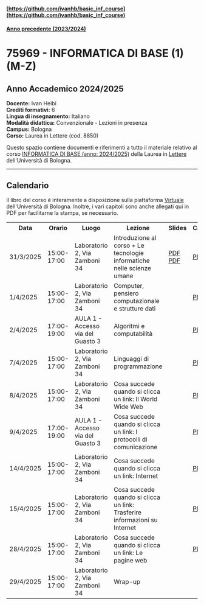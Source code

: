 #### [https://github.com/ivanhb/basic_inf_course](https://github.com/ivanhb/basic_inf_course)

#### [Anno precedente (2023/2024)](2023_2024)

# 75969 - INFORMATICA DI BASE (1) (M-Z)
## Anno Accademico 2024/2025

**Docente:** Ivan Heibi  
**Crediti formativi:** 6  
**Lingua di insegnamento:** Italiano  
**Modalità didattica:** Convenzionale - Lezioni in presenza  
**Campus:** Bologna  
**Corso:** Laurea in Lettere (cod. 8850)  

Questo spazio contiene documenti e riferimenti a tutto il materiale relativo al corso [INFORMATICA DI BASE (anno: 2024/2025)](https://www.unibo.it/it/studiare/dottorati-master-specializzazioni-e-altra-formazione/insegnamenti/insegnamento/2024/464222) della Laurea in [Lettere](https://corsi.unibo.it/laurea/lettere) dell'Università di Bologna.

---

## Calendario

Il libro del corso è interamente a disposizione sulla piattaforma [Virtuale](https://virtuale.unibo.it) dell'Università di Bologna. Inoltre, i vari capitoli sono anche allegati qui in PDF per facilitarne la stampa, se necessario.

<table>
  <tr><th>Data</th><th>Orario</th><th>Luogo</th><th>Lezione</th><th>Slides</th><th>Capitolo</th></tr>
<tr><td>31/3/2025</td><td>15:00-17:00</td><td>Laboratorio 2, Via Zamboni 34</td><td>Introduzione al corso + Le tecnologie informatiche nelle scienze umane</td><td><a href="slides/00_introduzione.pdf">PDF</a><br><a href="sildes/01_hum_tech.pdf">PDF</a></td><td><a href="https://basic-inf.github.io/2024-2025/chapters/09.pdf">PDF</a></td></tr>
<tr><td>1/4/2025</td><td>15:00-17:00</td><td>Laboratorio 2, Via Zamboni 34</td><td>Computer, pensiero computazionale e strutture dati</td><td></td><td><a href="https://basic-inf.github.io/2024-2025/chapters/01.pdf">PDF</a></td></tr>
<tr><td>2/4/2025</td><td>17:00-19:00</td><td>AULA 1 - Accesso via del Guasto 3</td><td>Algoritmi e computabilità</td><td></td><td><a href="https://basic-inf.github.io/2024-2025/chapters/02.pdf">PDF</a></td></tr>
<tr><td>7/4/2025</td><td>15:00-17:00</td><td>Laboratorio 2, Via Zamboni 34</td><td>Linguaggi di programmazione</td><td></td><td><a href="https://basic-inf.github.io/2024-2025/chapters/03.pdf">PDF</a></td></tr>
<tr><td>8/4/2025</td><td>15:00-17:00</td><td>Laboratorio 2, Via Zamboni 34</td><td>Cosa succede quando si clicca un link: Il World Wide Web</td><td></td><td><a href="https://basic-inf.github.io/2024-2025/chapters/04.pdf">PDF</a></td></tr>
<tr><td>9/4/2025</td><td>17:00-19:00</td><td>AULA 1 - Accesso via del Guasto 3</td><td>Cosa succede quando si clicca un link: I protocolli di comunicazione</td><td></td><td><a href="https://basic-inf.github.io/2024-2025/chapters/05.pdf">PDF</a></td></tr>
<tr><td>14/4/2025</td><td>15:00-17:00</td><td>Laboratorio 2, Via Zamboni 34</td><td>Cosa succede quando si clicca un link: Internet</td><td></td><td><a href="https://basic-inf.github.io/2024-2025/chapters/06.pdf">PDF</a></td></tr>
<tr><td>15/4/2025</td><td>15:00-17:00</td><td>Laboratorio 2, Via Zamboni 34</td><td>Cosa succede quando si clicca un link: Trasferire informazioni su Internet</td><td></td><td><a href="https://basic-inf.github.io/2024-2025/chapters/07.pdf">PDF</a></td></tr>
<tr><td>28/4/2025</td><td>15:00-17:00</td><td>Laboratorio 2, Via Zamboni 34</td><td>Cosa succede quando si clicca un link: Le pagine web</td><td></td><td><a href="https://basic-inf.github.io/2024-2025/chapters/08.pdf">PDF</a></td></tr>
<tr><td>29/4/2025</td><td>15:00-17:00</td><td>Laboratorio 2, Via Zamboni 34</td><td>Wrap-up</td><td></td><td></td></tr>
</table>
